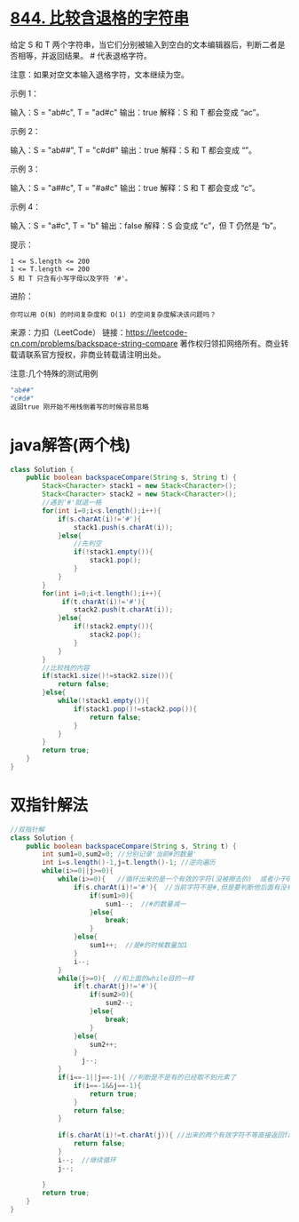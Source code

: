 # [844. 比较含退格的字符串](https://leetcode-cn.com/problems/backspace-string-compare/)

给定 S 和 T 两个字符串，当它们分别被输入到空白的文本编辑器后，判断二者是否相等，并返回结果。 # 代表退格字符。

注意：如果对空文本输入退格字符，文本继续为空。

 

示例 1：

输入：S = "ab#c", T = "ad#c"
输出：true
解释：S 和 T 都会变成 “ac”。

示例 2：

输入：S = "ab##", T = "c#d#"
输出：true
解释：S 和 T 都会变成 “”。

示例 3：

输入：S = "a##c", T = "#a#c"
输出：true
解释：S 和 T 都会变成 “c”。

示例 4：

输入：S = "a#c", T = "b"
输出：false
解释：S 会变成 “c”，但 T 仍然是 “b”。

 

提示：

    1 <= S.length <= 200
    1 <= T.length <= 200
    S 和 T 只含有小写字母以及字符 '#'。

 



进阶：

    你可以用 O(N) 的时间复杂度和 O(1) 的空间复杂度解决该问题吗？

来源：力扣（LeetCode）
链接：https://leetcode-cn.com/problems/backspace-string-compare
著作权归领扣网络所有。商业转载请联系官方授权，非商业转载请注明出处。

注意:几个特殊的测试用例

```java
"ab##"
"c#d#"
返回true 刚开始不用栈倒着写的时候容易忽略
```



# java解答(两个栈)

```java
class Solution {
    public boolean backspaceCompare(String s, String t) {
        Stack<Character> stack1 = new Stack<Character>();
        Stack<Character> stack2 = new Stack<Character>();
        //遇到'#'就退一格
        for(int i=0;i<s.length();i++){
            if(s.charAt(i)!='#'){
                stack1.push(s.charAt(i));
            }else{
                //先判空
                if(!stack1.empty()){
                    stack1.pop();
                }         
            }
        }
        for(int i=0;i<t.length();i++){
             if(t.charAt(i)!='#'){
                stack2.push(t.charAt(i));
            }else{
                if(!stack2.empty()){
                    stack2.pop();
                }         
            }
        }
        //比较栈的内容
        if(stack1.size()!=stack2.size()){
            return false;
        }else{
            while(!stack1.empty()){
                if(stack1.pop()!=stack2.pop()){
                    return false;
                }
            }
        }
        return true;
    }
}
```

# 双指针解法

```java
//双指针解
class Solution {
    public boolean backspaceCompare(String s, String t) {
        int sum1=0,sum2=0; //分别记录'当前#的数量'
        int i=s.length()-1,j=t.length()-1; //逆向遍历
        while(i>=0||j>=0){
            while(i>=0){   //循环出来的是一个有效的字符(没被擦去的)  或者小于0出来
                if(s.charAt(i)!='#'){  //当前字符不是#,但是要判断他后面有没有#,有他就不算有效的字符
                    if(sum1>0){
                        sum1--;  //#的数量减一
                    }else{
                        break;
                    }
                }else{
                    sum1++;  //是#的时候数量加1
                }
                i--;
            }
            while(j>=0){  //和上面的while目的一样
                if(t.charAt(j)!='#'){
                    if(sum2>0){
                        sum2--;
                    }else{
                        break;
                    }
                }else{
                    sum2++;
                }
                  j--;
            }
            if(i==-1||j==-1){ //判断是不是有的已经取不到元素了
                if(i==-1&&j==-1){
                    return true;
                }
                return false;
            }
            
            if(s.charAt(i)!=t.charAt(j)){ //出来的两个有效字符不等直接返回false
                return false;
            }
            i--;  //继续循环
            j--;
            
        }
        return true;
    }
}
```

